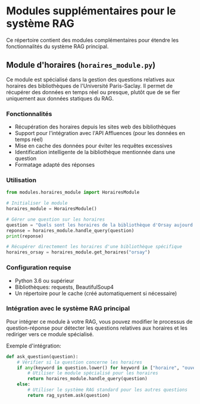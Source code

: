 # Modules supplémentaires pour le système RAG

Ce répertoire contient des modules complémentaires pour étendre les fonctionnalités du système RAG principal.

## Module d'horaires (`horaires_module.py`)

Ce module est spécialisé dans la gestion des questions relatives aux horaires des bibliothèques de l'Université Paris-Saclay. Il permet de récupérer des données en temps réel ou presque, plutôt que de se fier uniquement aux données statiques du RAG.

### Fonctionnalités
- Récupération des horaires depuis les sites web des bibliothèques
- Support pour l'intégration avec l'API Affluences (pour les données en temps réel)
- Mise en cache des données pour éviter les requêtes excessives
- Identification intelligente de la bibliothèque mentionnée dans une question
- Formatage adapté des réponses

### Utilisation
```python
from modules.horaires_module import HorairesModule

# Initialiser le module
horaires_module = HorairesModule()

# Gérer une question sur les horaires
question = "Quels sont les horaires de la bibliothèque d'Orsay aujourd'hui?"
reponse = horaires_module.handle_query(question)
print(reponse)

# Récupérer directement les horaires d'une bibliothèque spécifique
horaires_orsay = horaires_module.get_horaires("orsay")
```

### Configuration requise
- Python 3.6 ou supérieur
- Bibliothèques: requests, BeautifulSoup4
- Un répertoire pour le cache (créé automatiquement si nécessaire)

### Intégration avec le système RAG principal
Pour intégrer ce module à votre RAG, vous pouvez modifier le processus de question-réponse pour détecter les questions relatives aux horaires et les rediriger vers ce module spécialisé.

Exemple d'intégration:
```python
def ask_question(question):
    # Vérifier si la question concerne les horaires
    if any(keyword in question.lower() for keyword in ["horaire", "ouverture", "fermé", "fermeture", "ouvre", "ferme"]):
        # Utiliser le module spécialisé pour les horaires
        return horaires_module.handle_query(question)
    else:
        # Utiliser le système RAG standard pour les autres questions
        return rag_system.ask(question)
```